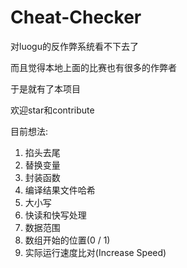 # Cheat-Checker

对luogu的反作弊系统看不下去了

而且觉得本地上面的比赛也有很多的作弊者

于是就有了本项目

欢迎star和contribute

目前想法:

1. 掐头去尾
1. 替换变量
1. 封装函数
1. 编译结果文件哈希
1. 大小写
1. 快读和快写处理
1. 数据范围
1. 数组开始的位置(0 / 1)
1. 实际运行速度比对(Increase Speed)